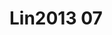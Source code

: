 # Lin2013 07
<a name="material" />
<script type="application/ld+json">

  {
    "@context": "https://schema.org/",
    "@type": "ChemicalSubstance",
    "http://purl.org/dc/terms/conformsTo":
      {
        "@type": "CreativeWork",
        "@id": "https://bioschemas.org/profiles/ChemicalSubstance/0.4-RELEASE/"
      },
    "@id": "https://egonw.github.io/nanowiki/nanowiki454.html#material",
    "name": "Lin2013 07",
    "sameAs: "http://127.0.0.1/mediawiki/index.php/Special:URIResolver/Lin2013_07"
  }
</script>

